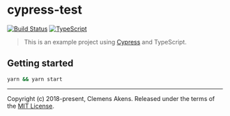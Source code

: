 # cypress-test

[![Build Status][badge-travis-image]][badge-travis-link]
[![TypeScript][badge-typescript-image]][badge-typescript-link]

> This is an example project using [Cypress](https://www.cypress.io/) and TypeScript.

## Getting started

```sh
yarn && yarn start
```

---

Copyright (c) 2018-present, Clemens Akens. Released under the terms of the [MIT License](https://github.com/clebert/cypress-test/blob/master/LICENSE).

[badge-travis-image]: https://travis-ci.org/clebert/cypress-test.svg?branch=master
[badge-travis-link]: https://travis-ci.org/clebert/cypress-test
[badge-typescript-image]: https://img.shields.io/badge/TypeScript-ready-blue.svg
[badge-typescript-link]: https://www.typescriptlang.org/
